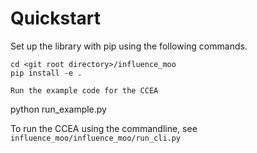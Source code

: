# Quickstart

Set up the library with pip using the following commands.

```
cd <git root directory>/influence_moo
pip install -e .

Run the example code for the CCEA

```
python run_example.py

To run the CCEA using the commandline, see `influence_moo/influence_moo/run_cli.py`


